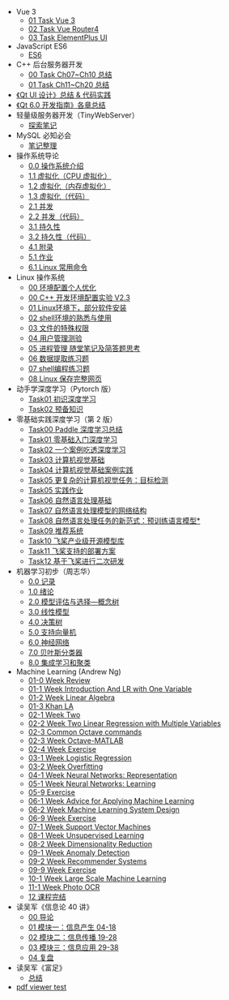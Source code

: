 * Vue 3
  * [01 Task Vue 3](/03_Vue3/01Task.md)
  * [02 Task Vue Router4](/03_Vue3/02Task.md)
  * [03 Task ElementPlus UI](/03_Vue3/03Task.md)
* JavaScript ES6
  * [ES6](/03_ES6/00Task.md)
* C++ 后台服务器开发
  * [00 Task Ch07~Ch10 总结](/06_cpp_server/00Task.md)
  * [01 Task Ch11~Ch20 总结](/06_cpp_server/01Task.md)
* [《Qt UI 设计》总结 & 代码实践](/06_qt/01QtBeginner.md)
* [《Qt 6.0 开发指南》各章总结](/06_qt/00Task.md)
* 轻量级服务器开发（TinyWebServer）
  * [探索笔记](/06_TinyWebServer/TinyWebServer.md)
* MySQL 必知必会
  * [笔记整理](/06_database_mysql/mysql_crash_course.md)
* 操作系统导论
  * [0.0 操作系统介绍](/06_introduction_to_operating_system/00_概述.md)
  * [1.1 虚拟化（CPU 虚拟化）](/06_introduction_to_operating_system/01-1_虚拟化_CPU.md)
  * [1.2 虚拟化（内存虚拟化）](/06_introduction_to_operating_system/01-2_虚拟化_内存.md)
  * [1.3 虚拟化（代码）](/06_introduction_to_operating_system/01-3_code.md)
  * [2.1 并发](/06_introduction_to_operating_system/02-1_并发.md)
  * [2.2 并发（代码）](/06_introduction_to_operating_system/02-2_code.md)
  * [3.1 持久性](/06_introduction_to_operating_system/03-1_持久化.md)
  * [3.2 持久性（代码）](/06_introduction_to_operating_system/03-2_code.md)
  * [4.1 附录](/06_introduction_to_operating_system/04_附录.md)
  * [5.1 作业](/06_introduction_to_operating_system/05_作业.md)
  * [6.1 Linux 常用命令](/06_introduction_to_operating_system/10_Linux补充.md)
* Linux 操作系统
  * [00 环境配置个人优化](/01_linux/Linux_00_环境配置个人优化.md)
  * [00 C++ 开发环境配置实验 V2.3](/01_linux/Linux_00_C++开发环境配置实验.md)
  * [01 Linux环境下，部分软件安装](/01_linux/Linux_01_Linux环境下，部分软件安装.md)
  * [02 shell环境的熟悉与使用](/01_linux/Linux_02_shell环境的熟悉与使用.md)
  * [03 文件的特殊权限](/01_linux/Linux_03_文件的特殊权限.md)
  * [04 用户管理测验](/01_linux/Linux_04_用户管理测验.md)
  * [05 进程管理 随堂笔记及简答题思考](/01_linux/Linux_05_进程管理_个人随堂笔记.md)
  * [06 数据提取练习题](/01_linux/Linux_06_数据提取练习题.md)
  * [07 shell编程练习题](/01_linux/Linux_07_shell编程练习题.md)
  * [08 Linux 保存完整网页](/01_linux/Linux_08_保存完整网页.md)
* 动手学深度学习（Pytorch 版）
  * [Task01 初识深度学习](/10_pytroch_deep_learning/task01.md)
  * [Task02 预备知识](/10_pytroch_deep_learning/task02.md)
* 零基础实践深度学习（第 2 版）
  * [Task00 Paddle 深度学习总结](/10_paddle_deep_learning/task00.md)
  * [Task01 零基础入门深度学习](/10_paddle_deep_learning/task01.md)
  * [Task02 一个案例吃透深度学习](/10_paddle_deep_learning/task02.md)
  * [Task03 计算机视觉基础](/10_paddle_deep_learning/task03.md)
  * [Task04 计算机视觉基础案例实践](/10_paddle_deep_learning/task04.md)
  * [Task05 更复杂的计算机视觉任务：目标检测](/10_paddle_deep_learning/task05_01.md)
  * [Task05 实践作业](/10_paddle_deep_learning/task05_02.md)
  * [Task06 自然语言处理基础](/10_paddle_deep_learning/task06.md)
  * [Task07 自然语言处理模型的网络结构](/10_paddle_deep_learning/task07.md)
  * [Task08 自然语言处理任务的新范式：预训练语言模型*](/10_paddle_deep_learning/task08.md)
  * [Task09 推荐系统](/10_paddle_deep_learning/task09.md)
  * [Task10 飞桨产业级开源模型库](/10_paddle_deep_learning/task10.md)
  * [Task11 飞桨支持的部署方案](/10_paddle_deep_learning/task11.md)
  * [Task12 基于飞桨进行二次研发](/10_paddle_deep_learning/task12.md)
* 机器学习初步（周志华）
  * [0.0 记录](/10_machine_learning/Task00.md)
  * [1.0 绪论](/10_machine_learning/Task01.md)
  * [2.0 模型评估与选择—概念树](/10_machine_learning/Task02.md)
  * [3.0 线性模型](/10_machine_learning/Task03.md)
  * [4.0 决策树](/10_machine_learning/Task04.md)
  * [5.0 支持向量机](/10_machine_learning/Task05.md)
  * [6.0 神经网络](/10_machine_learning/Task06.md)
  * [7.0 贝叶斯分类器](/10_machine_learning/Task07.md)
  * [8.0 集成学习和聚类](/10_machine_learning/Task08.md)
* Machine Learning (Andrew Ng)
  * [01-0 Week Review](/10_ML_Andrew_Ng/01_0_Week_Review.md)
  * [01-1 Week Introduction And LR with One Variable](/10_ML_Andrew_Ng/01_1_Week_Introduction_And_LR_with_One_Variable.md)
  * [01-2 Week Linear Algebra](/10_ML_Andrew_Ng/01_2_Week_Linear_Algebra.md)
  * [01-3 Khan LA](/10_ML_Andrew_Ng/01_3_Khan_LA.md)
  * [02-1 Week Two](/10_ML_Andrew_Ng/02_1_Week_MATLAB_Octave.md)
  * [02-2 Week Two Linear Regression with Multiple Variables](/10_ML_Andrew_Ng/02_2_Week_Linear_Regression_with_Multiple_Variables.md)
  * [02-3 Common Octave commands](/10_ML_Andrew_Ng/02_3_Octave_Supplementary.md)
  * [02-3 Week Octave-MATLAB](/10_ML_Andrew_Ng/02_3_Week_Octave_MATLAB.md)
  * [02-4 Week Exercise](/10_ML_Andrew_Ng/02_4_Week_Exercise.md)
  * [03-1 Week Logistic Regression](/10_ML_Andrew_Ng/03_1_Week_Logistic_Regression.md)
  * [03-2 Week Overfitting](/10_ML_Andrew_Ng/03_2_Week_Overfitting.md)
  * [04-1 Week Neural Networks: Representation](/10_ML_Andrew_Ng/04_1_Week_Neural_Networks：Representation.md)
  * [05-1 Week Neural Networks: Learning](/10_ML_Andrew_Ng/05_1_Week_Neural_Networks：Learning.md)
  * [05-9 Exercise](/10_ML_Andrew_Ng/05_9_Exercise.md)
  * [06-1 Week Advice for Applying Machine Learning](/10_ML_Andrew_Ng/06_1_Week_Advice_for_Applying_Machine_Learning.md)
  * [06-2 Week Machine Learning System Design](/10_ML_Andrew_Ng/06_2_Week_Machine_Learning_System_Design.md)
  * [06-9 Week Exercise](/10_ML_Andrew_Ng/06_9_Exercise.md)
  * [07-1 Week Support Vector Machines](/10_ML_Andrew_Ng/07_1_Week_Support_Vector_Machines.md)
  * [08-1 Week Unsupervised Learning](/10_ML_Andrew_Ng/08_1_Week_Unsupervised_Learning.md)
  * [08-2 Week Dimensionality Reduction](/10_ML_Andrew_Ng/08_2_Week_Dimensionality_Reduction.md)
  * [09-1 Week Anomaly Detection](/10_ML_Andrew_Ng/09_1_Week_Anomaly_Detection.md)
  * [09-2 Week Recommender Systems](/10_ML_Andrew_Ng/09_2_Week_Recommender_Systems.md)
  * [09-9 Week Exercise](/10_ML_Andrew_Ng/09_9_Exercise.md)
  * [10-1 Week Large Scale Machine Learning](/10_ML_Andrew_Ng/10_1_Week_Large_Scale_Machine_Learning.md)
  * [11-1 Week Photo OCR](/10_ML_Andrew_Ng/11_1_Week_Photo_OCR.md)
  * [12 课程完结](/10_ML_Andrew_Ng/12_The_End_of_Course.md)
* 读吴军《信息论 40 讲》
  * [00 导论](/103_information_theory/00_导论_01-03.md)
  * [01 模块一：信息产生 04-18](/103_information_theory/01_信息产生_04-18.md)
  * [02 模块二：信息传播 19-28](/103_information_theory/02_信息传播_19-28.md)
  * [03 模块三：信息应用 29-38](/103_information_theory/03_信息应用_29-40.md)
  * [04 复盘](/103_information_theory/04_复盘.md)
* 读吴军《富足》
  * [总结](/103_wj_plenties/读吴军《富足》.md)
* [pdf viewer test](/test/viewer.html)





